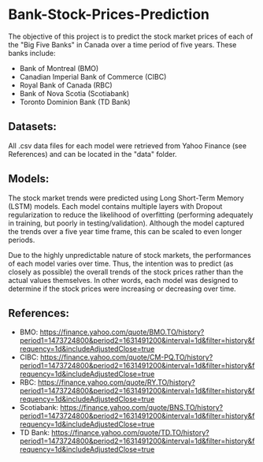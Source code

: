 # Bank-Stock-Prices-Prediction

The objective of this project is to predict the stock market prices of each of the "Big Five Banks" in Canada over a time period of five years. These banks include:

- Bank of Montreal (BMO)
- Canadian Imperial Bank of Commerce (CIBC)
- Royal Bank of Canada (RBC)
- Bank of Nova Scotia (Scotiabank)
- Toronto Dominion Bank (TD Bank)

## Datasets:

All .csv data files for each model were retrieved from Yahoo Finance (see References) and can be located in the "data" folder.

## Models:

The stock market trends were predicted using Long Short-Term Memory (LSTM) models. Each model contains multiple layers with Dropout regularization to reduce the likelihood of overfitting (performing adequately in training, but poorly in testing/validation). Although the model captured the trends over a five year time frame, this can be scaled to even longer periods.

Due to the highly unpredictable nature of stock markets, the performances of each model varies over time. Thus, the intention was to predict (as closely as possible) the overall trends of the stock prices rather than the actual values themselves. In other words, each model was designed to determine if the stock  prices were increasing or decreasing over time.

## References:

- BMO: https://finance.yahoo.com/quote/BMO.TO/history?period1=1473724800&period2=1631491200&interval=1d&filter=history&frequency=1d&includeAdjustedClose=true
- CIBC: https://finance.yahoo.com/quote/CM-PQ.TO/history?period1=1473724800&period2=1631491200&interval=1d&filter=history&frequency=1d&includeAdjustedClose=true
- RBC: https://finance.yahoo.com/quote/RY.TO/history?period1=1473724800&period2=1631491200&interval=1d&filter=history&frequency=1d&includeAdjustedClose=true
- Scotiabank: https://finance.yahoo.com/quote/BNS.TO/history?period1=1473724800&period2=1631491200&interval=1d&filter=history&frequency=1d&includeAdjustedClose=true
- TD Bank: https://finance.yahoo.com/quote/TD.TO/history?period1=1473724800&period2=1631491200&interval=1d&filter=history&frequency=1d&includeAdjustedClose=true
